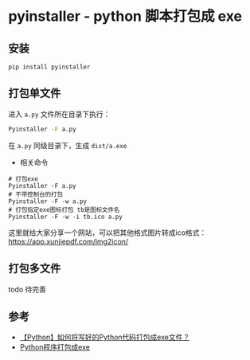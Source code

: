 # pyinstaller - python 脚本打包成 exe

## 安装

```
pip install pyinstaller
```


## 打包单文件

进入 `a.py` 文件所在目录下执行：
```sh
Pyinstaller -F a.py
```

在 `a.py` 同级目录下，生成 `dist/a.exe`


- 相关命令

```
# 打包exe
Pyinstaller -F a.py 
# 不带控制台的打包
Pyinstaller -F -w a.py 
# 打包指定exe图标打包 tb是图标文件名
Pyinstaller -F -w -i tb.ico a.py 
```

这里就给大家分享一个网站，可以把其他格式图片转成ico格式：https://app.xunjiepdf.com/img2icon/

## 打包多文件

todo 待完善



## 参考

- [【Python】如何将写好的Python代码打包成exe文件？](https://blog.csdn.net/WWWQQQEEECCC/article/details/127487095)
- [Python程序打包成exe](https://zhuanlan.zhihu.com/p/444647750)